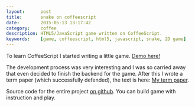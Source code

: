 ```yaml
---
layout:      post
title:       snake on coffeescript
date:        2015-05-13 13:17:42
category:    coffee
description: HTML5/JavaScript game written on CoffeeScript.
keywords:    [game, coffeescript, html5, javascript, snake, 2D game]
---
```


To learn CoffeeScript I started writing a little game. [Demo here!][demo]

The development process was very interesting and I was so carried away that even decided to finish the backend for the game. After this I wrote a term paper (which successfully defended), the text is here: [My term paper][term-paper].

Source code for the entire project [on github][snake-github]. You can build game with instruction and play.

[demo]:         https://snake-on-coffee.herokuapp.com/
[snake-github]: https://github.com/rapkin/snake/
[term-paper]:   /coffee/my-term-paper/
